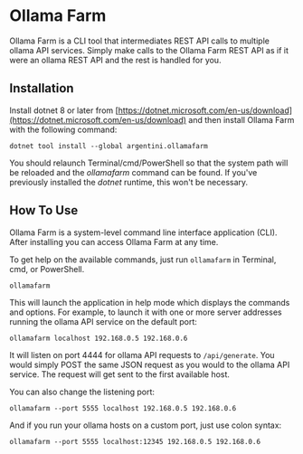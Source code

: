 # Ollama Farm

Ollama Farm is a CLI tool that intermediates REST API calls to multiple ollama API services. Simply make calls to the Ollama Farm REST API as if it were an ollama REST API and the rest is handled for you.

## Installation

Install dotnet 8 or later from [https://dotnet.microsoft.com/en-us/download](https://dotnet.microsoft.com/en-us/download) and then install Ollama Farm with the following command:

```dotnet tool install --global argentini.ollamafarm```

You should relaunch Terminal/cmd/PowerShell so that the system path will be reloaded and the *ollamafarm* command can be found. If you've previously installed the *dotnet* runtime, this won't be necessary.

## How To Use

Ollama Farm is a system-level command line interface application (CLI). After installing you can access Ollama Farm at any time.

To get help on the available commands, just run `ollamafarm` in Terminal, cmd, or PowerShell.

```ollamafarm```

This will launch the application in help mode which displays the commands and options. For example, to launch it with one or more server addresses running the ollama API service on the default port:

```ollamafarm localhost 192.168.0.5 192.168.0.6```

It will listen on port 4444 for ollama API requests to `/api/generate`. You would simply POST the same JSON request as you would to the ollama API service. The request will get sent to the first available host.

You can also change the listening port:

```ollamafarm --port 5555 localhost 192.168.0.5 192.168.0.6```

And if you run your ollama hosts on a custom port, just use colon syntax:

```ollamafarm --port 5555 localhost:12345 192.168.0.5 192.168.0.6```
